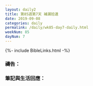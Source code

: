 ```yaml
---
layout: daily2
title: 第85週第7天 補漏拾遺
date: 2019-09-08
categories: daily
permalink: /daily/wk85-day7-daily.html
weekNum: 85
dayNum: 7
---
```


{%- include BibleLinks.html -%}

### 禱告：

### 筆記與生活回應：

